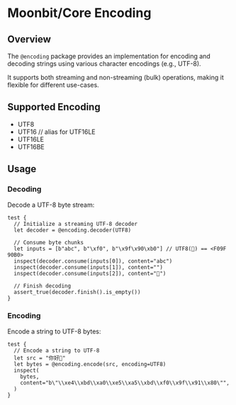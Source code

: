 # Moonbit/Core Encoding

## Overview

The `@encoding` package provides an implementation for encoding and decoding
strings using various character encodings (e.g., UTF-8).

It supports both streaming and non-streaming (bulk) operations, making it
flexible for different use-cases.

## Supported Encoding

- UTF8
- UTF16 // alias for UTF16LE
- UTF16LE
- UTF16BE

## Usage

### Decoding

Decode a UTF-8 byte stream:

```moonbit
test {
  // Initialize a streaming UTF-8 decoder
  let decoder = @encoding.decoder(UTF8)

  // Consume byte chunks
  let inputs = [b"abc", b"\xf0", b"\x9f\x90\xb0"] // UTF8(🐰) == <F09F 90B0>
  inspect(decoder.consume(inputs[0]), content="abc")
  inspect(decoder.consume(inputs[1]), content="")
  inspect(decoder.consume(inputs[2]), content="🐰")

  // Finish decoding
  assert_true(decoder.finish().is_empty())
}
```

### Encoding

Encode a string to UTF-8 bytes:

```moonbit
test {
  // Encode a string to UTF-8
  let src = "你好👀"
  let bytes = @encoding.encode(src, encoding=UTF8)
  inspect(
    bytes,
    content="b\"\\xe4\\xbd\\xa0\\xe5\\xa5\\xbd\\xf0\\x9f\\x91\\x80\"",
  )
}
```
